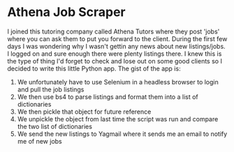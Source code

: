 # Athena Job Scraper

I joined this tutoring company called Athena Tutors where they post 'jobs' where
you can ask them to put you forward to the client. During the first few days I
was wondering why I wasn't gettin any news about new listings/jobs. I logged on
and sure enough there were plenty listings there. I knew this is the type of
thing I'd forget to check and lose out on some good clients so I decided to
write this little Python app. The gist of the app is:

1. We unfortunately have to use Selenium in a headless browser to login and pull
   the job listings
2. We then use bs4 to parse listings and format them into a list of dictionaries
3. We then pickle that object for future reference
4. We unpickle the object from last time the script was run and compare the two
   list of dictionaries
5. We send the new listings to Yagmail where it sends me an email to notify me
   of new jobs
